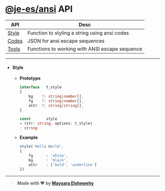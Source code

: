 # [@je-es/ansi](../../../README.md) API

| API                 | Desc                                           |
| ------------------- | ---------------------------------------------- |
| [Style](#style)     | Function to styling a string using ansi codes  |
| [Codes](./codes.md) | JSON for ansi escape sequences                 |
| [Tools](./tools.md) | Functions to working with ANSI escape sequence |

---

- #### Style

    - **Prototype**

      ```ts
      interface   t_style
      {
          bg    ?: string|number[],
          fg    ?: string|number[],
          attr  ?: string|string[],
      }
      ```

      ```ts
      const       style
      = (str: string, options: t_style)
      : string
      ```

    - **Example**

      ```ts
      style('Hello World',
      {
          fg      : 'white',
          bg      : 'black',
          attr    : ['bold', 'underline']
      })
      ```

---

> **Made with ❤ by [Maysara Elshewehy](https://github.com/Maysara-Elshewehy)**
